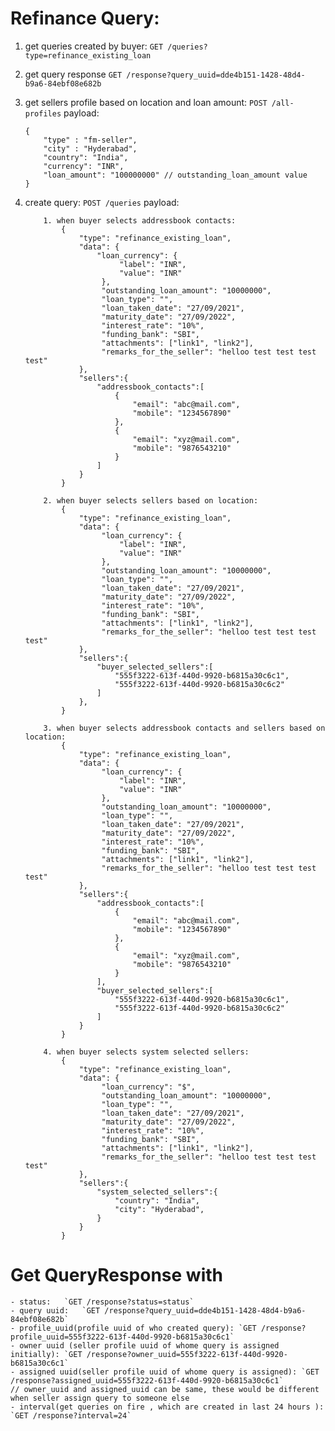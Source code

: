 # Refinance Query:

1. get queries created by buyer: `GET /queries?type=refinance_existing_loan`
2. get query response `GET /response?query_uuid=dde4b151-1428-48d4-b9a6-84ebf08e682b`
3. get sellers profile based on location and loan amount: `POST /all-profiles`
   payload:
   ```
   {
       "type" : "fm-seller",
       "city" : "Hyderabad",
       "country": "India",
       "currency": "INR",
       "loan_amount": "100000000" // outstanding_loan_amount value
   }
   ```
4. create query: `POST /queries`
   payload:

   ```
       1. when buyer selects addressbook contacts:
           {
               "type": "refinance_existing_loan",
               "data": {
                   "loan_currency": {
                        "label": "INR",
                        "value": "INR"
                    },
                    "outstanding_loan_amount": "10000000",
                    "loan_type": "",
                    "loan_taken_date": "27/09/2021",
                    "maturity_date": "27/09/2022",
                    "interest_rate": "10%",
                    "funding_bank": "SBI",
                    "attachments": ["link1", "link2"],
                    "remarks_for_the_seller": "helloo test test test test"
               },
               "sellers":{
                   "addressbook_contacts":[
                       {
                           "email": "abc@mail.com",
                           "mobile": "1234567890"
                       },
                       {
                           "email": "xyz@mail.com",
                           "mobile": "9876543210"
                       }
                   ]
               }
           }

       2. when buyer selects sellers based on location:
           {
               "type": "refinance_existing_loan",
               "data": {
                    "loan_currency": {
                        "label": "INR",
                        "value": "INR"
                    },
                    "outstanding_loan_amount": "10000000",
                    "loan_type": "",
                    "loan_taken_date": "27/09/2021",
                    "maturity_date": "27/09/2022",
                    "interest_rate": "10%",
                    "funding_bank": "SBI",
                    "attachments": ["link1", "link2"],
                    "remarks_for_the_seller": "helloo test test test test"
               },
               "sellers":{
                   "buyer_selected_sellers":[
                       "555f3222-613f-440d-9920-b6815a30c6c1",
                       "555f3222-613f-440d-9920-b6815a30c6c2"
                   ]
               },
           }

       3. when buyer selects addressbook contacts and sellers based on location:
           {
               "type": "refinance_existing_loan",
               "data": {
                    "loan_currency": {
                        "label": "INR",
                        "value": "INR"
                    },
                    "outstanding_loan_amount": "10000000",
                    "loan_type": "",
                    "loan_taken_date": "27/09/2021",
                    "maturity_date": "27/09/2022",
                    "interest_rate": "10%",
                    "funding_bank": "SBI",
                    "attachments": ["link1", "link2"],
                    "remarks_for_the_seller": "helloo test test test test"
               },
               "sellers":{
                   "addressbook_contacts":[
                       {
                           "email": "abc@mail.com",
                           "mobile": "1234567890"
                       },
                       {
                           "email": "xyz@mail.com",
                           "mobile": "9876543210"
                       }
                   ],
                   "buyer_selected_sellers":[
                       "555f3222-613f-440d-9920-b6815a30c6c1",
                       "555f3222-613f-440d-9920-b6815a30c6c2"
                   ]
               }
           }

       4. when buyer selects system selected sellers:
           {
               "type": "refinance_existing_loan",
               "data": {
                    "loan_currency": "$",
                    "outstanding_loan_amount": "10000000",
                    "loan_type": "",
                    "loan_taken_date": "27/09/2021",
                    "maturity_date": "27/09/2022",
                    "interest_rate": "10%",
                    "funding_bank": "SBI",
                    "attachments": ["link1", "link2"],
                    "remarks_for_the_seller": "helloo test test test test"
               },
               "sellers":{
                   "system_selected_sellers":{
                       "country": "India",
                       "city": "Hyderabad",
                   }
               }
           }
   ```

# Get QueryResponse with

    - status:   `GET /response?status=status`
    - query uuid:   `GET /response?query_uuid=dde4b151-1428-48d4-b9a6-84ebf08e682b`
    - profile_uuid(profile uuid of who created query): `GET /response?profile_uuid=555f3222-613f-440d-9920-b6815a30c6c1`
    - owner uuid (seller profile uuid of whome query is assigned initially): `GET /response?owner_uuid=555f3222-613f-440d-9920-b6815a30c6c1`
    - assigned uuid(seller profile uuid of whome query is assigned): `GET /response?assigned_uuid=555f3222-613f-440d-9920-b6815a30c6c1`
    // owner_uuid and assigned_uuid can be same, these would be different when seller assign query to someone else
    - interval(get queries on fire , which are created in last 24 hours ): `GET /response?interval=24`
